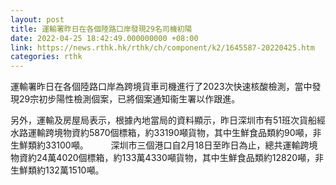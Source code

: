 ```yaml
---
layout: post
title: 運輸署昨日在各個陸路口岸發現29名司機初陽
date: 2022-04-25 18:42:49.000000000 +08:00
link: https://news.rthk.hk/rthk/ch/component/k2/1645587-20220425.htm
categories: rthk
---
```


運輸署昨日在各個陸路口岸為跨境貨車司機進行了2023次快速核酸檢測，當中發現29宗初步陽性檢測個案，已將個案通知衞生署以作跟進。

另外，運輸及房屋局表示，根據內地當局的資料顯示，昨日深圳市有51班次貨船經水路運輸跨境物資約5870個標箱，約33190噸貨物，其中生鮮食品類約90噸，非生鮮類約33100噸。
　　
深圳市三個港口自2月18日至昨日為止，總共運輸跨境物資約24萬4020個標箱，約133萬4330噸貨物，其中生鮮食品類約12820噸，非生鮮類約132萬1510噸。
